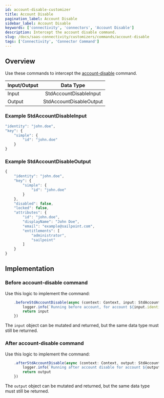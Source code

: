 ```yaml
---
id: account-disable-customizer
title: Account Disable
pagination_label: Account Disable
sidebar_label: Account Disable
keywords: ['connectivity', 'connectors', 'Account Disable']
description: Intercept the account disable command. 
slug: /docs/saas-connectivity/customizers/commands/account-disable
tags: ['Connectivity', 'Connector Command']
---
```


## Overview

Use these commands to intercept the [account-disable](../../commands/account-disable) command.


| Input/Output    |        Data Type        |
| :-------------- | :---------------------: |
| Input           | StdAccountDisableInput  |
| Output          | StdAccountDisableOutput |

### Example StdAccountDisableInput

```javascript
"identity": "john.doe",
"key": {
    "simple": {
        "id": "john.doe"
    }
}
```

### Example StdAccountDisableOutput

```javascript
{
    "identity": "john.doe",
    "key": {
        "simple": {
            "id": "john.doe"
        }
    },
    "disabled": false,
    "locked": false,
    "attributes": {
        "id": "john.doe",
        "displayName": "John Doe",
        "email": "example@sailpoint.com",
        "entitlements": [
            "administrator",
            "sailpoint"
        ]
    }
}
```
## Implementation

### Before account-disable command

Use this logic to implement the command: 

```javascript
    .beforeStdAccountDisable(async (context: Context, input: StdAccountDisableInput) => {
        logger.info(`Running before account, for account ${input.identity}`)
        return input
    })
```
The `input` object can be mutated and returned, but the same data type must still be returned.

### After account-disable command

Use this logic to implement the command: 

```javascript
    .afterStdAccountDisable(async (context: Context, output: StdAccountDisableOutput) => {
        logger.info(`Running after account disable for account ${output.identity}`)
        return output
    })
```
The `output` object can be mutated and returned, but the same data type must still be returned.